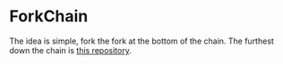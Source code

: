 # ForkChain
The idea is simple, fork the fork at the bottom of the chain. The furthest down the chain is [this repository](https://github.com/AgentTroll/ForkChain/).
